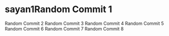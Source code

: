 # sayan1Random Commit 1
Random Commit 2
Random Commit 3
Random Commit 4
Random Commit 5
Random Commit 6
Random Commit 7
Random Commit 8
